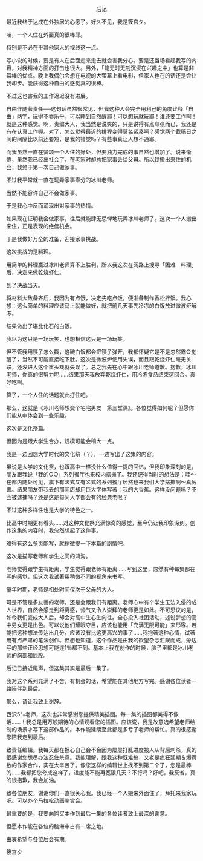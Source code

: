 <p align="center">后记</p>

最近我终于达成在外独居的心愿了。好久不见，我是筱宫夕。

哇，一个人住在外面真的很棒耶。

特别是不必在乎其他家人的视线这一点。

写小说的时候，要是有人在后面走来走去就会害我分心。要是还当场看起我写的内容，对我精神方面的打击也很大。另外，「能无时无刻沉浸在兴趣之中」也算是非常棒的优点。晚上我偶尔会想在电视的大萤幕上看电影，但家人也在的话还是会让我却步。能获得这种自由的感觉真的很棒。

不过这也害我的工作迟迟没有进展。

自由伴随著责任──这句话虽然很常见，但我这种人会完全用利己的角度诠释「自由」两字，玩得不亦乐乎。可以睡到自然醒耶！可以想玩就玩耶！谁还要工作啊！就是这种感觉。啊，责编大人，我当然是说笑的，只是说得有点夸张而已，我还是有在认真工作喔。对了，怎么觉得最近的排程变得莫名紧凑啊？感觉两个截稿日之间的间隔比以前还要短，是我的错觉吗？有些事真让人想不通耶。

而我虽然一直在赞颂一个人住的好处，但要独力完成的事自然也增加了。说来惭愧，虽然我已经出社会了，在老家时却总把家事丢给父母。所以趁搬出来住的机会，我终于第一次自己做家事。

不过我平常就一直在玩弄家事零分的冰川老师。

当然不能容许自己不会做家事。

于是我心中反而涌现出对家事的热情。

如果现在证明我会做家事，往后就能肆无忌惮地玩弄冰川老师了。这次一个人搬出来住，正是表现的绝佳机会。

于是我做好万全的准备，迎接家事挑战。

这次挑战的是料理。

用简单的料理赢过冰川老师算不上胜利，所以我这次在网路上搜寻「困难　料理」后，决定来做乾烧虾仁。

到了决战当天。

将材料大致备齐后，我因为有点饿，决定先吃点饭，便准备制作香松拌饭。我心想：这么简单的料理应该马上就能做好，就把前几天事先冷冻的白饭放进微波炉解冻。

结果做出了堪比化石的白饭。

我以为这只是一场玩笑，也想相信这只是一场玩笑。

但不管我用筷子怎么戳，这碗白饭都会把筷子弹开，我都怀疑它是不是忽然霸○觉醒了，当然不可能直接吃下肚。这次是微波炉使用失误，而且跟乾烧虾仁毫无关联，还没进入这个重头戏就失误了。总之我先在心中跟冰川老师道歉。抱歉，冰川老师，你真的很努力呢……结果那天我放弃乾烧虾仁，用冷冻食品结束这回合。真好吃啊。

算了，一个人住的话题就此打住吧。

那么，这就是《冰川老师想交个宅宅男友　第三堂课》。各位觉得如何呢？但愿你们能从中体会到一些乐趣。

这次是文化祭篇。

但因为是跟大学生合办，规模可能会稍大一点。

我是一边回想大学时代的文化祭（？），一边写出了这集的内容。

虽说是大学的文化祭，也跟高中一样没什么值得一提的回忆，但我印象深刻的是，朋友跟我说「我的○○」系列餐厅也来校内摆摊了。我还记得当时的想法是：哇～在都内随处可见，旗下有法式又有义式的系列餐厅居然也来我们大学摆摊啊～真厉害。结果朋友带我去的那间店却用巨大字体写著：我的大香蕉。这样没问题吗？不会被逮捕吗？还是这是每间大学都会有的经典老哏？

不过这种多样性也是大学的特色之一。

比高中时期更有看头……对这种文化祭充满惊奇的感觉，至今仍让我印象深刻。创作这集的内容时，我忽然想起了这件事。

难得有这么多页能写，就稍微提一下本篇的剧情吧。

这次是描写老师和学生之间的鸿沟。

老师觉得跟学生有距离，学生觉得跟老师有距离……写到这里，忽然有种每集都在写的感觉，但这次我试著用稍微不同的视角来书写。

童年时期，老师是相处时间仅次于父母的大人。

可是不管是多友善的老师，还是会跟我们有距离。老师心中有个学生无法入侵的成人世界，自然会感觉到距离感，帅气又令人崇拜的老师更是如此。不可思议的是，如今我们变成大人后，却会对高中生心生向往。全心投入社团活动，述说梦想的高中男女更是出色。可以说他们耀眼夺目，应该也能用「充满无限可能」来形容。若能把这种想法传达出几分，应该没有比这更高兴的事了……我抱著这种心情，试著用有点严肃的笔法创作。但想也知道，这个作品是由我的欲望杂念汇聚而成，旁边写的那些正经思想可能连1％都不到。基本上我在创作的时候，脑子里都是冰川老师的胸部和屁股。

后记已接近尾声，但这集其实是最后一集了。

我对这个系列充满了不舍，有机会的话，希望能在其他地方写完。感谢各位读者一路陪伴到最后。

那么，请让我致上谢辞。

西沢5㍉老师，这次也非常感谢您提供精美插图。每一集的插图都美得不像话……！我总是用万般期待的心情观看您的插图。应该说，我是故意选希望老师绘制的场景才写下这部作品的。本作能延续至此都是多亏了老师的帮忙。真的很感谢您陪我走到最后。

致责任编辑。我每天都在担心自己会不会因为屡屡打乱进度被人从背后刺杀，真的很感谢您想尽办法忍住杀意。我能理解，跟我这种既难搞，又老是疯狂延期＆爆页数的作家合作，实在太辛苦了。像您这样的编辑世上找不到第二个了，您是最棒的……我都把您夸成这样了，进度能不能再宽限几天？不行吗？好吧，我反省，真的很抱歉，我会加油。

致各位朋友，谢谢你们一直很关心我。我已经一个人搬来外面住了，拜托来我家玩吧。可以办个马拉松动画鉴赏会。

最重要的是，我要向购买本作到最后一集的各位读者致上最深的谢意。

但愿本作能在各位的脑海中占有一席之地。

由衷希望与各位后会有期。

筱宫夕

